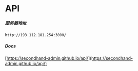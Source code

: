 # API
##### 服务器地址
    http://193.112.181.254:3000/
##### Docs
[https://secondhand-admin.github.io/api/](https://secondhand-admin.github.io/api/)